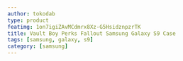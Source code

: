 ```yaml
---
author: tokodab
type: product
featimg: 1on7igiZAvMCdmrx8Xz-G5HsidznpzrTK
title: Vault Boy Perks Fallout Samsung Galaxy S9 Case
tags: [samsung, galaxy, s9]
category: [samsung]
---
```

